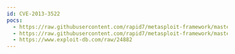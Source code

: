 ```yaml
---
id: CVE-2013-3522
pocs:
  - https://raw.githubusercontent.com/rapid7/metasploit-framework/master/modules/auxiliary/gather/vbulletin_vote_sqli.rb
  - https://raw.githubusercontent.com/rapid7/metasploit-framework/master/modules/exploits/unix/webapp/vbulletin_vote_sqli_exec.rb
  - https://www.exploit-db.com/raw/24882
---
```

